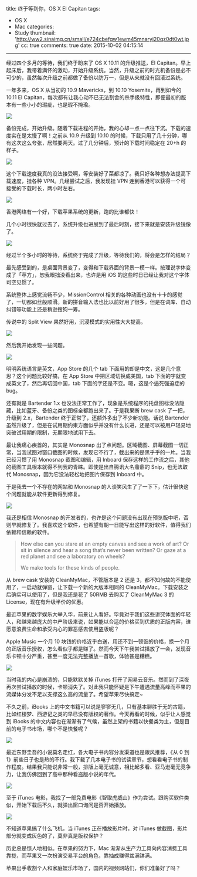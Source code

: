 title: 终于等到你，OS X El Capitan
tags:
  - OS X
  - Mac
categories:
  - Study
thumbnail: 'http://ww2.sinaimg.cn/small/e724cbefgw1ewm45mnaryj20qz0dt0wt.jpg'
cc: true
comments: true
date: 2015-10-02 04:15:14
---


经过四个多月的等待，我们终于盼来了 OS X 10.11 的升级推送，El Capitan。早上起床后，我带着满怀的激动，开始升级系统。当然，升级之前的时光机备份是必不可少的，虽然每次升级之前都做了备份以防万一，但是从来就没有回滚过系统。

一年多来，OS X 从当初的 10.9 Mavericks，到 10.10 Yosemite，再到如今的 10.11 El Capitan，每次都有让我心动不已无法割舍的杀手级特性，即便最初的版本有一些小小的瑕疵，也是瑕不掩瑜。

<!-- more --><!-- indicate-the-source -->

![](http://ww3.sinaimg.cn/mw1024/e724cbefgw1ewm4jmwty3j20yg0mzn6z.jpg)

备份完成，开始升级。随着下载进程的开始，我的心却一点一点往下沉。下载的速度实在是太慢了啊！之前从 10.9 升级到 10.10 的时候，下载只用了几十分钟，哪有这次这么夸张，居然要两天。过了几分钟后，预计的下载时间稳定在 20+h 的样子。

![](http://ww1.sinaimg.cn/mw1024/e724cbefgw1ewm4va9yy1j20w709y7a9.jpg)

这个下载速度我真的没法接受啊，等安装好了菜都凉了。我只好各种想办法提高下载速度，挂各种 VPN。几经尝试之后，我发现挂 VPN 连到香港可以获得一个可接受的下载时长，两小时左右。

![](http://ww2.sinaimg.cn/mw1024/e724cbefgw1ewm540zwcvj20w609ytf1.jpg)

香港网络有一个好，下载苹果系统的更新，跑的比谁都快！

几个小时很快就过去了，系统升级也进展到了最后时刻，接下来就是安装升级镜像了。

![](http://ww4.sinaimg.cn/mw1024/e724cbefgw1ewm6d1dkulj20m80haaax.jpg)

经过半个多小时的等待，系统终于完成了升级，等待我们的，将会是怎样的结局？

最先感受到的，是桌面背景变了，变得和下载界面的背景一模一样。按理说字体变成了「苹方」，恕我眼拙没看出来，也许是用 iOS 的这些时日已经让我对这个字体司空见惯了。

系统整体上感觉流畅不少，MissionControl 相关的各种动画也没有卡卡的感觉了，一切都如丝般顺滑。新的拼音输入法也比以前好用了很多，但是在词库、自动纠错等功能上还是稍逊搜狗一筹。

传说中的 Split View 果然好用，沉浸模式的实用性大大提高。

![](http://ww2.sinaimg.cn/mw1024/e724cbefgw1ewm6zajwlqj21kw0zknhl.jpg)

然后我开始发现一些问题。

![](http://ww1.sinaimg.cn/mw1024/e724cbefgw1ewm70ozwuwj20n309gt9w.jpg)

明明系统语言是英文，App Store 的几个 tab 下面用的却是中文，这是几个意思？这个问题比较好搞，在 App Store 中把区域切换成美国，tab 下面的字就变成英文了，然后再切回中国，tab 下面的字还是不变。嗯，这是个逼死强迫症的 bug。

还有就是 Bartender 1.x 也没法正常工作了，现象是系统程序的托盘图标没法隐藏，比如蓝牙、备份之类的图标全都跑出来了。于是我果断 brew cask 了一把，升级到 2.x，Bartender 终于正常了，还额外多出了不少新功能。话说 Bartender 虽然升级了，但是在试用期约束方面似乎并没有什么长进，还是可以被用户轻易地突破试用期的限制，无期限地试用下去。

最让我痛心疾首的，其实是 Monosnap 出了点问题。区域截图、屏幕截图一切正常，当我试图对窗口截图的时候，发现它不行了，截出来的是黑乎乎的一片。当我已经习惯了用 Monosnap 截图和编辑，用 Inboard 保存这样的工作流之后，其他的截图工具根本就得不到我的青睐。即使是出自腾讯大名鼎鼎的 Snip，也无法取代 Monosnap，因为它没法轻松地把图片保存到 Inboard 中。

于是我去一个不存在的网站和 Monosnap 的人谈笑风生了了一下下，估计很快这个问题就能从软件更新得到修复。

![](http://ww1.sinaimg.cn/mw1024/e724cbefgw1ewm7h5s5r9j20ge070dgu.jpg)

我还是相信 Monosnap 的开发者的，也许是这个问题没有出现在预览版中吧，否则早就修复了。我喜欢这个软件，也希望有朝一日能写出这样的好软件，值得我们依赖和信赖的软件。

> How else can you stare at an empty canvas and see a work of art? Or sit in silence and hear a song that’s never been written? Or gaze at a red planet and see a laboratory on wheels?
>
> We make tools for these kinds of people.

从 brew cask 安装的 CleanMyMac，不管版本是 2 还是 3，都不知何故的不能使用了，一启动就弹窗，让下载一个新的大版本相同的 CleanMyMac。下载安装之后确实可以使用了，但是我还是花了 50RMB 去购买了 CleanMyMac 3 的 License，现在有升级半价的优惠。

最近苹果的数字娱乐大举入华，前景让人看好。毕竟对于我们这些讲究体面的年轻人，和越来越庞大的中产阶级来说，如果能以合适的价格买到优质的正版内容，谁愿意浪费生命和承受内心的罪恶感去使用盗版呢？

Apple Music 一个月 10 块钱的价格近乎白送，用还不到一顿饭的价格，换一个月的正版音乐授权，怎么看似乎都是赚了。然而今天下午我尝试播放了一会，发现音乐卡顿十分严重，甚至一度无法完整播放一首歌，体验甚是糟糕。

![](http://ww2.sinaimg.cn/mw1024/e724cbefgw1ewm8ofy4msj20xo0n7wnc.jpg)

当时我的内心是崩溃的，只能默默关掉 iTunes 打开了网易云音乐。然而到了深夜再次尝试播放的时候，卡顿消失了。对此我只能怀疑是下午遭遇流量高峰而苹果的流媒体分发不足以支撑这么高的流量了。希望苹果尽快搞定~

不久之前，iBooks 上的中文书籍可以说是寥寥无几，只有基本聊胜于无的古籍，比如红楼梦、西游记之类的早已没有版权的著作。今天再看的时候，似乎让人感觉到 iBooks 的中文内容也在渐渐有了气候，虽然上架的书籍以快餐类为主，但是目前的电子书市场，哪个不是快餐呢？

![](http://ww4.sinaimg.cn/mw1024/e724cbefgw1ewm8di8vwhj20vk0o6n49.jpg)

最近东野圭吾的小说莫名走红，各大电子书内容分发渠道也是跟风推荐，《从 0 到 1》前些日子也是热的不行。我下载了几本电子书的试读章节，想看看电子书的制作程度。结果我只能说非常一般，排版上毫无诚意，相比起多看、亚马逊毫无竞争力，让我仿佛回到了高中那种看盗版小说的年代。

![](http://ww4.sinaimg.cn/mw1024/e724cbefgw1ewm8kef7cnj20x20oy11c.jpg)

至于 iTunes 电影，我找了一部免费电影《智取虎威山》作为尝试。跟购买软件类似，开始下载后不久，就弹出窗口询问是否开始播放。

![](http://ww3.sinaimg.cn/mw1024/e724cbefgw1ewm8y6abilj20ww0mfn2n.jpg)

不知道苹果搞了什么飞机，当 iTunes 正在播放影片时，对 iTunes 做截图，影片部分就变成灰色的了，莫非真是版权保护？

历史总是惊人地相似。在苹果的努力下，Mac 渐渐从生产力工具向内容消费工具靠拢，而苹果又一次扮演交易平台的角色，靠抽成赚得盆满钵满。

苹果出手收割个人和家庭娱乐市场了，国内的视频网站们，你们准备好了吗？


